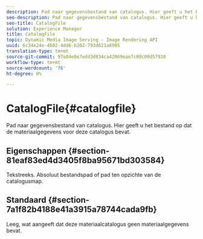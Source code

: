 ```yaml
---
description: Pad naar gegevensbestand van catalogus. Hier geeft u het bestand op dat de materiaalgegevens voor deze catalogus bevat.
seo-description: Pad naar gegevensbestand van catalogus. Hier geeft u het bestand op dat de materiaalgegevens voor deze catalogus bevat.
seo-title: CatalogFile
solution: Experience Manager
title: CatalogFile
topic: Dynamic Media Image Serving - Image Rendering API
uuid: 6c34e24e-4602-4dd6-b202-793d621a8995
translation-type: tm+mt
source-git-commit: 97a84e8e7edd3d834ca42069eae7c09c00d57938
workflow-type: tm+mt
source-wordcount: '76'
ht-degree: 0%

---
```



# CatalogFile{#catalogfile}

Pad naar gegevensbestand van catalogus. Hier geeft u het bestand op dat de materiaalgegevens voor deze catalogus bevat.

## Eigenschappen {#section-81eaf83ed4d3405f8ba95671bd303584}

Tekstreeks. Absoluut bestandspad of pad ten opzichte van de catalogusmap.

## Standaard {#section-7a1f82b4188e41a3915a78744cada9fb}

Leeg, wat aangeeft dat deze materiaalcatalogus geen materiaalgegevens bevat.
